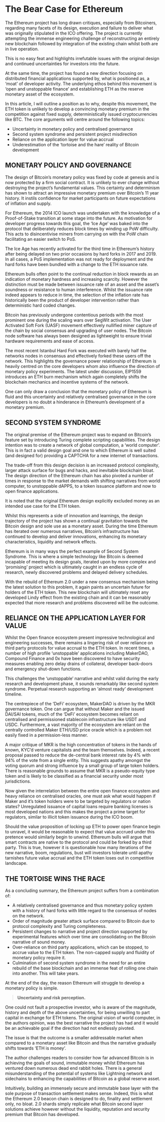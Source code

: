 # The Bear Case for Ethereum

The Ethereum project has long drawn critiques, especially from Bitcoiners, regarding many facets of its design, execution and failure to deliver what was originally stipulated in the ICO offering. The project is currently attempting the immense engineering challenge of reconstructing an entirely new blockchain followed by integration of the existing chain whilst both are in live operation.

This is no easy feat and highlights irrefutable issues with the original design and continued uncertainties for investors into the future.

At the same time, the project has found a new direction focusing on distributed financial applications supported by, what is positioned as, a ‘moat’ of developer activity. The underlying ethos behind this movement is ‘open and unstoppable finance’ and establishing ETH as the reserve monetary asset of the ecosystem. 

In this article, I will outline a position as to why, despite this movement, the ETH token is unlikely to develop a convincing monetary premium in the competition against fixed supply, deterministically issued cryptocurrencies like BTC. The core arguments will centre around the following topics:

- Uncertainty in monetary policy and centralised governance
- Second system syndrome and persistent project misdirection
- Reliance on the application layer for value accrual
- Underestimation of the ‘tortoise and the hare’ reality of Bitcoin development

## MONETARY POLICY AND GOVERNANCE
The design of Bitcoin’s monetary policy was fixed by code at genesis and is now protected by a firm social contract. It is unlikely to ever change without destroying the project’s fundamental values. This certainty and determinism has shown to attract an impressive monetary premium over Bitcoin’s 11 year history. It instils confidence for market participants on future expectations of inflation and supply.

For Ethereum, the 2014 ICO launch was undertaken with the knowledge of a Proof-of-Stake transition at some stage into the future. As motivation for developer progress towards this goal, the ‘Ice Age’ was baked into the protocol that deliberately reduces block times by winding up PoW difficulty. This acts to disincentivise miners from carrying on with the PoW chain facilitating an easier switch to PoS.

The Ice Age has recently activated for the third time in Ethereum’s history after being delayed on two prior occasions by hard forks in 2017 and 2019. In all cases, a PoS implementation was not ready for deployment and the hard forks have been bundled with a change to the ETH issuance rate.

Ethereum bulls often point to the continual reduction in block rewards as an indication of monetary hardness and increasing scarcity. However the distinction must be made between issuance rate of an asset and the asset’s soundness or resistance to human interference. Whilst the issuance rate indeed appears to reduce in time, the selection of the inflation rate has historically been the product of developer intervention rather than deterministic hard coded changes. 


Bitcoin has previously undergone contentious periods with the most prominent one during the scaling wars over SegWit activation. The User Activated Soft Fork (UASF) movement effectively nullified miner capture of the chain by social consensus and upgrading of user nodes. The Bitcoin node software has always been designed as lightweight to ensure trivial hardware requirements and ease of access.

The most recent Istanbul Hard Fork was executed with barely half the networks nodes in consensus and effectively forked these users off the network. This highlights the governance power relationship of Ethereum is heavily centred on the core developers whom also influence the direction of monetary policy experiments. The latest under discussion, EIP1559 introduces an ETH burn mechanism which again completely shifts the blockchain mechanics and incentive systems of the network.
 

One can only draw a conclusion that the monetary policy of Ethereum is fluid and this uncertainty and relatively centralised governance in the core developers is no doubt a hinderance in Ethereum’s development of a monetary premium.

## SECOND SYSTEM SYNDROME

The original premise of the Ethereum project was to expand on Bitcoin’s feature set by introducing Turing complete scripting capabilities. The design intention was to create a network of global computation, a ‘world computer’. This is in fact a valid design goal and one to which Ethereum is well suited (and designed for) providing a CAPTCHA for a new internet of transactions.

The trade-off from this design decision is an increased protocol complexity, larger attack surface for bugs and hacks, and inevitable blockchain bloat. The design direction of the Ethereum chain has also pivoted a number of times in response to the market demands with shifting narratives from world computer, to unstoppable dAPPS, to a token issuance platform and now to open finance applications. 

It is noted that the original Ethereum design explicitly excluded money as an intended use case for the ETH token.

Whilst this represents a side of innovation and learnings, the design trajectory of the project has shown a continual gravitation towards the Bitcoin design and sole use as a monetary asset. During the time Ethereum has iterated over numerous narratives, Bitcoin’s infrastructure has continued to develop and deliver innovations, enhancing its monetary characteristics, liquidity and network effects. 

Ethereum is in many ways the perfect example of Second System Syndrome. This is where a simple technology like Bitcoin is deemed incapable of meeting its design goals, iterated upon by more complex and ‘promising’ project which is ultimately caught in an endless cycle of research, newly discovered problems and delayed delivery schedules. 

With the rebuild of Ethereum 2.0 under a new consensus mechanism being the latest solution to this problem, it again paints an uncertain future for holders of the ETH token. This new blockchain will ultimately reset any developed Lindy effect from the existing chain and it can be reasonably expected that more research and problems discovered will be the outcome.

## RELIANCE ON THE APPLICATION LAYER FOR VALUE
Whilst the Open finance ecosystem present impressive technological and engineering successes, there remains a lingering risk of over reliance on third party protocols for value accrual to the ETH token. In recent times, a number of high profile ‘unstoppable’ applications including MakerDAO, Compound Finance and 0x have been discovered to have security measures enabling zero delay drains of collateral, developer back-doors and emergency shut-down functions. 

This challenges the ‘unstoppable’ narrative and whilst valid during the early research and development phase, it sounds remarkably like second system syndrome. Perpetual research supporting an ‘almost ready’ development timeline.

The centrepiece of the ‘DeFi’ ecosystem, MakerDAO is driven by the MKR governance token. One can argue that without Maker and the issued DAI/SAI tokens, much of the ‘DeFi’ ecosystem becomes reliant on centralised and permissioned stablecoin infrastructure like USDT and USDC. Furthermore, a vast majority of the ecosystem are reliant on the centrally controlled Maker ETH/USD price oracle which is a problem not easily fixed in a permission-less manner.

A major critique of MKR is the high concentration of tokens in the hands of known, KYC’d venture capitalists and the team themselves. Indeed, a recent proposal passed to reduce the de-central bank interest rate by 4% with 94% of the vote from a single entity. This suggests apathy amongst the voting quorum and strong influence by a small group of large token holders. There is reasonable grounds to assume that MKR is a pseudo-equity type token and is likely to be classified as a financial security under most jurisdictions.

Now given the interrelation between the entire open finance ecosystem and heavy reliance on centralised oracles, one must ask what would happen if Maker and it’s token holders were to be targeted by regulators or nation states? Unregulated issuance of capital loans require banking licenses is most developed nations and this makes the project a prime target for regulators, similar to illicit token issuance during the ICO boom.

Should the value proposition of locking up ETH to power open finance begin to unravel, it would be reasonable to expect that value accrued under this pretence would similarly begin to unwind. Ethereum bulls will argue that smart contracts are native to the protocol and could be forked by a third party. This is true, however it is questionable how many iterations of the new narrative, boom, regulations, bust will investors tolerate until apathy tarnishes future value accrual and the ETH token loses out in competitive landscape.

## THE TORTOISE WINS THE RACE

As a concluding summary, the Ethereum project suffers from a combination of:
- A relatively centralised governance and thus monetary policy system with a history of hard forks with little regard to the consensus of nodes on the network.
- Order of magnitude greater attack surface compared to Bitcoin due to protocol complexity and Turing completeness.
- Persistent changes to narrative and project direction supported by experimental features which over time are consolidating on the Bitcoin narrative of sound money.
- Over-reliance on third party applications, which can be stopped, to accrue value to the ETH token. The non-capped supply and fluidity of monetary policy require it.
- Culmination of second system syndrome in the need for an entire rebuild of the base blockchain and an immense feat of rolling one chain into another. This will take years.

At the end of the day, the reason Ethereum will struggle to develop a monetary policy is simple.

> **Uncertainty and risk perception.**

One could not fault a prospective investor, who is aware of the magnitude, history and depth of the above uncertainties, for being unwilling to part capital in exchange for ETH tokens. The original vision of world computer, in the authors opinion, was the best narrative the project has had and it would be an achievable goal if the direction had not endlessly pivoted. 

The issue is that the outcome is a smaller addressable market when compared to a monetary asset like Bitcoin and thus the narrative gradually shifts towards ‘ETH is money’.

The author challenges readers to consider how far advanced Bitcoin is in achieving the goals of sound, immutable money whilst Ethereum has ventured down numerous dead end rabbit holes. There is a general misunderstanding of the potential of systems like Lightning network and sidechains to enhancing the capabilities of Bitcoin as a global reserve asset.

Intuitively, building an immensely secure and immutable base layer with the sole purpose of transaction settlement makes sense. Indeed, this is what the Ethereum 2.0 beacon chain is designed to do, finality and settlement only, no bloat. 2.0 shards simply replicate what Bitcoin second layer solutions achieve however without the liquidity, reputation and security premium that Bitcoin has developed.



